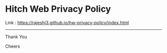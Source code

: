 # Hitch Web Privacy Policy

Link : https://rajeshj3.github.io/hw-privacy-policy/index.html

---

Thank You

Cheers
